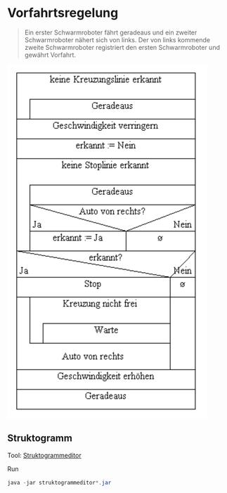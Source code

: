 # Vorfahrtsregelung

> Ein erster Schwarmroboter fährt geradeaus und ein zweiter Schwarmroboter nähert sich von links. Der von links kommende zweite Schwarmroboter registriert den ersten Schwarmroboter und gewährt Vorfahrt.

![Struktogramm](struktogramm.png)

## Struktogramm

Tool: [Struktogrammeditor](whiledo.de/index.php?p=struktogrammeditor)

Run

``` powershell
java -jar struktogrammeditor*.jar
```
